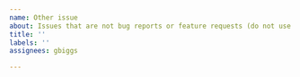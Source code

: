 ```yaml
---
name: Other issue
about: Issues that are not bug reports or feature requests (do not use for support requests; see https://github.com/Autoware-AI/autoware.ai/wiki/Support-guidelines)
title: ''
labels: ''
assignees: gbiggs

---
```


<!--
For support requests, please ask at ROS Answers: https://answers.ros.org/questions/ask/?tags=autoware, make sure to use the "autoware" tag.
For general questions and design discussion, please use the Autoware Discourse category: https://discourse.ros.org/c/autoware
Not sure if this is the right repository? Open an issue on https://github.com/Autoware-AI/autoware.ai/issues
For bug reports, please use the bug report issue template.
For feature requests, please use the feature request issue template.
Be as detailed about your issue as possible.
-->
